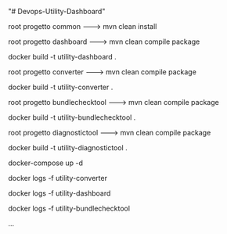 "# Devops-Utility-Dashboard" 

root progetto common ---> mvn clean install


root progetto dashboard ---> mvn clean compile package

docker build -t utility-dashboard . 



root progetto converter ---> mvn clean compile package

docker build -t utility-converter . 



root progetto bundlechecktool ---> mvn clean compile package

docker build -t utility-bundlechecktool . 



root progetto diagnostictool ---> mvn clean compile package

docker build -t utility-diagnostictool . 



docker-compose up -d


docker logs -f utility-converter

docker logs -f utility-dashboard

docker logs -f utility-bundlechecktool

...
